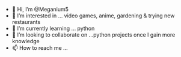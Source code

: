 - 👋 Hi, I’m @Meganium5
- 👀 I’m interested in ... video games, anime, gardening & trying new restaurants 
- 🌱 I’m currently learning ... python
- 💞️ I’m looking to collaborate on ...python projects once I gain more knowledge 
- 📫 How to reach me ...

<!---
Meganium5/Meganium5 is a ✨ special ✨ repository because its `README.md` (this file) appears on your GitHub profile.
You can click the Preview link to take a look at your changes.
--->
